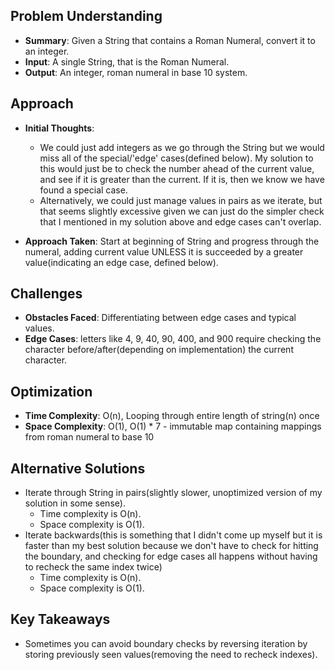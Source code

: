 <!-- Problem 13. Roman to Integer -->
## Problem Understanding
- **Summary**: Given a String that contains a Roman Numeral, convert it to an integer.
- **Input**: A single String, that is the Roman Numeral.
- **Output**: An integer, roman numeral in base 10 system.

## Approach
- **Initial Thoughts**: 
    * We could just add integers as we go through the String but we would miss all of the special/'edge' cases(defined below). My solution to this would just be to check the number ahead of the current value, and see if it is greater than the current. If it is, then we know we have found a special case. 
    * Alternatively, we could just manage values in pairs as we iterate, but that seems slightly excessive given we can just do the simpler check that I mentioned in my solution above and edge cases can't overlap.

- **Approach Taken**: Start at beginning of String and progress through the numeral, adding current value UNLESS it is succeeded by a greater value(indicating an edge case, defined below).

## Challenges
- **Obstacles Faced**: Differentiating between edge cases and typical values.
- **Edge Cases**: letters like 4, 9, 40, 90, 400, and 900 require checking the character before/after(depending on implementation) the current character.

## Optimization
- **Time Complexity**: O(n), Looping through entire length of string(n) once
- **Space Complexity**: O(1), O(1) * 7 - immutable map containing mappings from roman numeral to base 10

## Alternative Solutions
- Iterate through String in pairs(slightly slower, unoptimized version of my solution in some sense).
    * Time complexity is O(n).
    * Space complexity is O(1).
- Iterate backwards(this is something that I didn't come up myself but it is faster than my best solution because we don't have to check for hitting the boundary, and checking for edge cases all happens without having to recheck the same index twice)
    * Time complexity is O(n).
    * Space complexity is O(1).

## Key Takeaways
- Sometimes you can avoid boundary checks by reversing iteration by storing previously seen values(removing the need to recheck indexes).

<!-- ## Additional Resources
- N/A -->